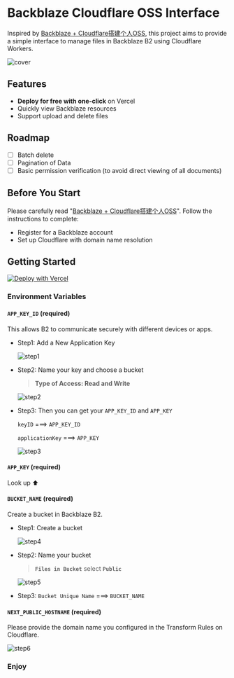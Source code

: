 # Backblaze Cloudflare OSS Interface

Inspired by [Backblaze + Cloudflare搭建个人OSS](https://leezhian.com/faq/other/bb-cf-oss), this project aims to provide a simple interface to manage files in Backblaze B2 using Cloudflare Workers.

![cover](./public/cover.png)

## Features

- **Deploy for free with one-click** on Vercel
- Quickly view Backblaze resources
- Support upload and delete files

## Roadmap

- [ ] Batch delete
- [ ] Pagination of Data
- [ ] Basic permission verification (to avoid direct viewing of all documents)

## Before You Start

Please carefully read "[Backblaze + Cloudflare搭建个人OSS](https://leezhian.com/faq/other/bb-cf-oss)". Follow the instructions to complete:

- Register for a Backblaze account
- Set up Cloudflare with domain name resolution

## Getting Started

[![Deploy with Vercel](https://vercel.com/button)](https://vercel.com/new/clone?repository-url=https://github.com/Peek-A-Booo/Backblaze-Cloudflare-OSS-Interface&env=APP_KEY_ID&env=APP_KEY&env=BUCKET_NAME&env=NEXT_PUBLIC_HOSTNAME)

### Environment Variables

#### `APP_KEY_ID` (required)

This allows B2 to communicate securely with different devices or apps.

- Step1: Add a New Application Key

  ![step1](./public/step1.jpg)

- Step2: Name your key and choose a bucket

  > **Type of Access: Read and Write**

  ![step2](./public/step2.png)

- Step3: Then you can get your `APP_KEY_ID` and `APP_KEY`

  `keyID` ===> `APP_KEY_ID`

  `applicationKey` ===> `APP_KEY`

  ![step3](./public/step3.png)

#### `APP_KEY` (required)

Look up ⬆️

#### `BUCKET_NAME` (required)

Create a bucket in Backblaze B2.

- Step1: Create a bucket

  ![step4](./public/step4.png)

- Step2: Name your bucket

  > **`Files in Bucket`** select **`Public`**

  ![step5](./public/step5.png)

- Step3: `Bucket Unique Name` ===> `BUCKET_NAME`

#### `NEXT_PUBLIC_HOSTNAME` (required)

Please provide the domain name you configured in the Transform Rules on Cloudflare.

![step6](./public/step6.png)

### Enjoy

<!-- [Backblaze B2](https://www.backblaze.com/b2/cloud-storage.html) and [Cloudflare Workers](https://workers.cloudflare.com/)

First, run the development server:

```bash
npm run dev
# or
yarn dev
# or
pnpm dev
# or
bun dev
```

Open [http://localhost:3000](http://localhost:3000) with your browser to see the result.

You can start editing the page by modifying `app/page.tsx`. The page auto-updates as you edit the file.

This project uses [`next/font`](https://nextjs.org/docs/basic-features/font-optimization) to automatically optimize and load Inter, a custom Google Font.

## Learn More

To learn more about Next.js, take a look at the following resources:

- [Next.js Documentation](https://nextjs.org/docs) - learn about Next.js features and API.
- [Learn Next.js](https://nextjs.org/learn) - an interactive Next.js tutorial.

You can check out [the Next.js GitHub repository](https://github.com/vercel/next.js/) - your feedback and contributions are welcome!

## Deploy on Vercel

The easiest way to deploy your Next.js app is to use the [Vercel Platform](https://vercel.com/new?utm_medium=default-template&filter=next.js&utm_source=create-next-app&utm_campaign=create-next-app-readme) from the creators of Next.js.

Check out our [Next.js deployment documentation](https://nextjs.org/docs/deployment) for more details. -->
